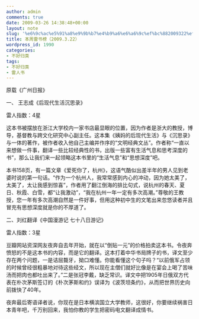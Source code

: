 ```yaml
---
author: admin
comments: true
date: 2009-03-26 14:38:48+00:00
layout: note
slug: '%e6%9c%ac%e5%91%a8%e9%9b%b7%e4%b9%a6%e6%a6%9c%ef%bc%882009322%ef%bc%89'
title: 本周雷书榜（2009.3.22）
wordpress_id: 1990
categories:
- 不好归类
tags:
- 不好归类
- 雷人书
---
```


原载《广州日报》

一、 王志成《后现代生活沉思录》

雷人指数：4星

这本书被摆放在浙江大学校内一家书店最显眼的位置，因为作者是浙大的教授，博导，基督教与跨文化研究中心副主任。这本集《姨妈的后现代生活》与《沉思录》与一体的著作，被作者收入他自己主编并作序的“文明经典文丛”。作者称“一直以来想做一件事，翻译一些比较经典性的书，出版一些富有生活气息和思考深度的书”，那么让我们来一起领略这本书里的“生活气息”和“思想深度”吧。

本书158页，有一篇文章《爱死你了，杭州》，这语气酷似出差半年的男人见到老婆时说的第一句话。“作为一个杭州人，我常常感到内心的冲动，因为她太美了，太美了，太让我感到惊喜”，作者用了翻江倒海的排比句式，说杭州的春天、夏日、秋霞、白雪，都“让我激动”，“我在杭州一年一定有多次高潮。”尊敬的王教授，您一年有多次高潮自然是一件好事，但用这种初中生的文笔出来忽悠读者并且冒充有思想深度就是你的不厚道了。 

二、刘红翻译《中国漫游记 七十八日游记》

雷人指数：3星

豆瓣网站资深网友夜奔自去年开始，就在以“倒贴一元”的价格拍卖这本书。令夜奔愤怒的不是这本书的内容，而是它的翻译。这本打着中华书局牌子的书，译文至少存在两个问题，一是诘屈聱牙，拗口难懂。你能看懂这个句子吗？“以前俄军占领的时候曾经很粗暴地对待这些经文，所以现在主僧们就好比像是在宴会上喝了苦味汤而把肉也都吐出来了。”二是张冠李戴，缺乏常识。译文中把1905年日俄双方代表在朴次茅斯签订的《朴次茅斯和约》误译为《波茨坦条约》，从而把世界历史向前拨快了40年。 

夜奔最后寄语译者说，你现在是日本横滨国立大学教师，这很好，你要继续祸害日本青年吧，千万别回来，我怕你教的学生把密码电文翻译成情书。
